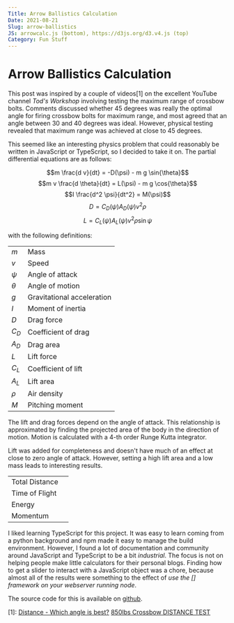 ```yaml
---
Title: Arrow Ballistics Calculation
Date: 2021-08-21
Slug: arrow-ballistics
JS: arrowcalc.js (bottom), https://d3js.org/d3.v4.js (top)
Category: Fun Stuff
---
```

# Arrow Ballistics Calculation

This post was inspired by a couple of videos[1] on the excellent 
YouTube channel _Tod's Workshop_ involving testing the maximum range
of crossbow bolts. Comments discussed whether 45 degrees was really 
the optimal angle for firing crossbow bolts for maximum range, and
most agreed that an angle between 30 and 40 degrees was ideal. However,
physical testing revealed that maximum range was achieved at close to
45 degrees.

This seemed like an interesting physics problem that could reasonably
be written in JavaScript or TypeScript, so I decided to take it on. 
The partial differential equations are as follows:


$$m \frac{d v}{dt} = -D(\psi) - m g \sin{\theta}$$
$$m v \frac{d \theta}{dt} = L(\psi) - m g \cos{\theta}$$
$$I \frac{d^2 \psi}{dt^2} = M(\psi)$$
$$D = C_D(\psi) A_D(\psi) v^2 \rho$$
$$L = C_L(\psi) A_L(\psi) v^2 \rho \sin{\psi}$$

with the following definitions:

|          |                            |
|----------|----------------------------|
| $m$      | Mass                       |
| $v$      | Speed                      |
| $\psi$   | Angle of attack            |
| $\theta$ | Angle of motion            |
| $g$      | Gravitational acceleration |
| $I$      | Moment of inertia          |
| $D$      | Drag force                 |
| $C_D$    | Coefficient of drag        |
| $A_D$    | Drag area                  |
| $L$      | Lift force                 |
| $C_L$    | Coefficient of lift        |
| $A_L$    | Lift area                  |
| $\rho$   | Air density                |
| $M$      | Pitching moment            |


The lift and drag forces depend on the angle of attack. This relationship is
approximated by finding the projected area of the body in the direction of
motion. Motion is calculated with a 4-th order Runge Kutta integrator.

Lift was added for completeness and doesn't have much of an effect at close to
zero angle of attack. However, setting a high lift area and a low mass leads to
interesting results.


<div id="controls"></div>
<div id="graph"></div>
<div id="angle"></div>

<table>
    <tr>
    <td><label for="total_distance">Total Distance</label></td>
    <td><output id="total_distance"></td>
    </tr>
    <tr>
    <td><label for="time_of_flight">Time of Flight</label></td>
    <td><output id="time_of_flight"></td>
    </tr>
    <tr>
    <td><label for="energy">Energy</label></td>
    <td><output id="energy"></td>
    </tr>
    <tr>
    <td><label for="momentum">Momentum</label></td>
    <td><output id="momentum"></td>
    </tr>
</table>


I liked learning TypeScript for this project. It was easy to learn coming from a
python background and npm made it easy to manage the build environment. However,
I found a lot of documentation and community around JavaScript and TypeScript to
be a bit _industrial_. The focus is not on helping people make little
calculators for their personal blogs. Finding how to get a slider to interact
with a JavaScript object was a chore, because almost all of the results were
something to the effect of _use the [] framework on your webserver running
node_. 


The source code for this is available on [github](https://github.com/Jason-S-Ross/arrow-ballistics).

[1]: [Distance - Which angle is best?](https://www.youtube.com/watch?v=dTW0CrXugdQ) [850lbs Crossbow DISTANCE TEST](https://www.youtube.com/watch?v=dTW0CrXugdQ)
